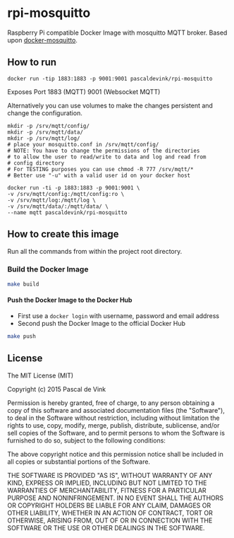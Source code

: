 # rpi-mosquitto

Raspberry Pi compatible Docker Image with mosquitto MQTT broker.
Based upon [docker-mosquitto](https://github.com/toke/docker-mosquitto).

## How to run

```
docker run -tip 1883:1883 -p 9001:9001 pascaldevink/rpi-mosquitto
```

Exposes Port 1883 (MQTT) 9001 (Websocket MQTT)

Alternatively you can use volumes to make the changes persistent and change the configuration.
```
mkdir -p /srv/mqtt/config/
mkdir -p /srv/mqtt/data/
mkdir -p /srv/mqtt/log/
# place your mosquitto.conf in /srv/mqtt/config/
# NOTE: You have to change the permissions of the directories
# to allow the user to read/write to data and log and read from
# config directory
# For TESTING purposes you can use chmod -R 777 /srv/mqtt/*
# Better use "-u" with a valid user id on your docker host

docker run -ti -p 1883:1883 -p 9001:9001 \
-v /srv/mqtt/config:/mqtt/config:ro \
-v /srv/mqtt/log:/mqtt/log \
-v /srv/mqtt/data/:/mqtt/data/ \
--name mqtt pascaldevink/rpi-mosquitto
```

## How to create this image

Run all the commands from within the project root directory.

### Build the Docker Image
```bash
make build
```

#### Push the Docker Image to the Docker Hub
* First use a `docker login` with username, password and email address
* Second push the Docker Image to the official Docker Hub

```bash
make push
```

## License

The MIT License (MIT)

Copyright (c) 2015 Pascal de Vink

Permission is hereby granted, free of charge, to any person obtaining a copy
of this software and associated documentation files (the "Software"), to deal
in the Software without restriction, including without limitation the rights
to use, copy, modify, merge, publish, distribute, sublicense, and/or sell
copies of the Software, and to permit persons to whom the Software is
furnished to do so, subject to the following conditions:

The above copyright notice and this permission notice shall be included in all
copies or substantial portions of the Software.

THE SOFTWARE IS PROVIDED "AS IS", WITHOUT WARRANTY OF ANY KIND, EXPRESS OR
IMPLIED, INCLUDING BUT NOT LIMITED TO THE WARRANTIES OF MERCHANTABILITY,
FITNESS FOR A PARTICULAR PURPOSE AND NONINFRINGEMENT. IN NO EVENT SHALL THE
AUTHORS OR COPYRIGHT HOLDERS BE LIABLE FOR ANY CLAIM, DAMAGES OR OTHER
LIABILITY, WHETHER IN AN ACTION OF CONTRACT, TORT OR OTHERWISE, ARISING FROM,
OUT OF OR IN CONNECTION WITH THE SOFTWARE OR THE USE OR OTHER DEALINGS IN THE
SOFTWARE.

